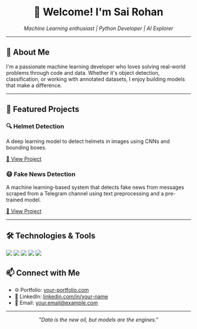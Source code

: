 <h1 align="center">👋 Welcome! I'm Sai Rohan</h1>
<p align="center">
  <i>Machine Learning enthusiast | Python Developer | AI Explorer</i>
</p>

---

<h2>📌 About Me</h2>

I'm a passionate machine learning developer who loves solving real-world problems through code and data. Whether it's object detection, classification, or working with annotated datasets, I enjoy building models that make a difference.

---

<h2>🚀 Featured Projects</h2>

### 🔍 Helmet Detection
A deep learning model to detect helmets in images using CNNs and bounding boxes.

[🔗 View Project](https://github.com/Johnaaron0108/CNN_Helmet_Pred)

### 😷 Fake News Detection
A machine learning-based system that detects fake news from messages scraped from a Telegram channel using text preprocessing and a pre-trained model.

[🔗 View Project](https://github.com/Johnaaron0108/FakeNewsDetect-_Telegram_Msgs)

---

<h2>🛠️ Technologies & Tools</h2>

<p>
  <img src="https://img.shields.io/badge/Python-3776AB?style=for-the-badge&logo=python&logoColor=white"/>
  <img src="https://img.shields.io/badge/TensorFlow-FF6F00?style=for-the-badge&logo=tensorflow&logoColor=white"/>
  <img src="https://img.shields.io/badge/Keras-D00000?style=for-the-badge&logo=keras&logoColor=white"/>
  <img src="https://img.shields.io/badge/Colab-F9AB00?style=for-the-badge&logo=googlecolab&logoColor=white"/>
  <img src="https://img.shields.io/badge/GitHub-181717?style=for-the-badge&logo=github&logoColor=white"/>
</p>

<h2>📫 Connect with Me</h2>

- 🌐 Portfolio: [your-portfolio.com](https://your-portfolio.com)
- 💼 LinkedIn: [linkedin.com/in/your-name](https://www.linkedin.com/in/b-durga-sai-rohan-94334a291/)
- 📧 Email: your.email@example.com

---

<p align="center"><i>"Data is the new oil, but models are the engines."</i></p>
